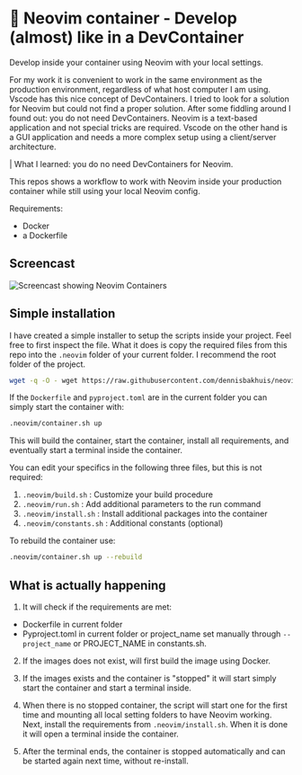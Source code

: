 # 🎁 Neovim container - Develop (almost) like in a DevContainer
Develop inside your container using Neovim with your local settings.

For my work it is convenient to work in the same environment as the production
environment, regardless of what host computer I am using. Vscode has this nice
concept of DevContainers. I tried to look for a solution for Neovim but could
not find a proper solution. After some fiddling around I found out: you do
not need DevContainers. Neovim is a text-based application and not special tricks
are required. Vscode on the other hand is a GUI application and needs a more
complex setup using a client/server architecture.

| What I learned: you do no need DevContainers for Neovim.

This repos shows a workflow to work with Neovim inside your production container
while still using your local Neovim config.

Requirements:
- Docker
- a Dockerfile


## Screencast
![Screencast showing Neovim Containers](https://github.com/dennisbakhuis/neovim_container/blob/a8d246760051103204800d87530b7cec4344f13f/assets/neovim_container_demo.gif)

## Simple installation
I have created a simple installer to setup the scripts inside your project. Feel free
to first inspect the file. What it does is copy the required files from this repo
into the `.neovim` folder of your current folder. I recommend the root folder of the
project.

```bash
wget -q -O - wget https://raw.githubusercontent.com/dennisbakhuis/neovim_container/main/install_neovim_container.sh | bash
```

If the `Dockerfile` and `pyproject.toml` are in the current folder you can
simply start the container with:

```bash
.neovim/container.sh up
```

This will build the container, start the container, install all requirements, and
eventually start a terminal inside the container.

You can edit your specifics in the following three files, but this is not
required:
1. `.neovim/build.sh`     : Customize your build procedure
2. `.neovim/run.sh`       : Add additional parameters to the run command
3. `.neovim/install.sh`   : Install additional packages into the container
4. `.neovim/constants.sh` : Additional constants (optional)

To rebuild the container use:
```bash
.neovim/container.sh up --rebuild
```


## What is actually happening
1. It will check if the requirements are met:
- Dockerfile in current folder
- Pyproject.toml in current folder or project_name set manually through 
`--project_name` or PROJECT_NAME in constants.sh.

2. If the images does not exist, will first build the image using Docker.

3. If the images exists and the container is "stopped" it will start simply
start the container and start a terminal inside.

4. When there is no stopped container, the script will start one for the first
   time and mounting all local setting folders to have Neovim working. Next,
   install the requirements from `.neovim/install.sh`. When it is done it will
   open a terminal inside the container. 

5. After the terminal ends, the container is stopped automatically and can be
   started again next time, without re-install.
